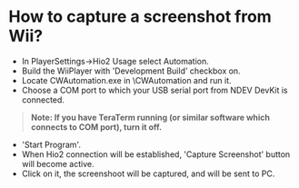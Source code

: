 How to capture a screenshot from Wii?
=====================================


* In PlayerSettings->Hio2 Usage select Automation.
* Build the WiiPlayer with 'Development Build' checkbox on.
* Locate CWAutomation.exe in <YourProjectDirecory>\CWAutomation and run it.
* Choose a COM port to which your USB serial port from NDEV DevKit is connected.
> __Note: If you have TeraTerm running (or similar software which connects to COM port), turn it off.__
* 'Start Program'.
* When Hio2 connection will be established, 'Capture Screenshot' button will become active.
* Click on it, the screenshoot will be captured, and will be sent to PC.
